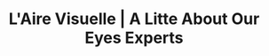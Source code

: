 ---
title: "L'Aire Visuelle | A Litte About Our Eyes Experts"
slug: about
identifiant: a-propos
titre: "The Best Eye And Vision Care Team In Laval"
description: "Our team of professional optometrists and opticians is there to take care of your eye care and health. Contact us for more info eye treatment, examination or glasses."
layout: a-propos
i18nlanguage: en
image: /img/optometriste-a-propos.jpg
header:
  transparent: false
  dark: false
section1:
  title: OUR COMPANY
  column1: >-
    The team at L'Aire Visuelle is pleased to welcome you to its new Vimont clinic in Laval. Chic, spacious and modern, the showroom will impress you with its extensive collection of frames. Whether it’s for prescription glasses, sunglasses or contact lenses, L'Aire Visuelle promises to bring you a unique experience in eyewear. <br> <br> Check out our products section to see some of the frames and sunglasses available in our showroom. And remember ... This is just a sample of our range of frames chosen wisely for our customers.
  column2: >-
    Our wide selection reflects the current trends in eyewear fashion, meets the needs of our loyal customers that we appreciate and will certainly please our future customers.
section2:
  column1:
    title: EXPERIENCE
    text: >-
      The success of our business L'Aire Visuelle relies mainly on our team of professionals in the field of optics. Always on the lookout for new technologies, they are passionate about their work.
  column2:
    title: IDENDITY
    text: >-
      Our freedom as an independent optometrist and optician's office allows us to maintain our own identity and offer our customers a wide variety of products. Our commitment to our customers come first and the client remains our priority!
  column3:
    title: STYLE
    text: >-
      Our new location, and its large and modern showroom, offers you the widest choice of frames in town! L’Aire Visuelle becomes a reference in the field of oculo-visual care!
section3:
  title: A TEAM OF PROFESSIONALS AT YOUR SERVICE
  text: >-
    The members of our team of professionals are composed of 4 optometrists, 4 opticians as well as stylist-counselors
section4:
  title: L'Aire Visuelle in pictures
  text: >-
    After years of work, the team of L'Aire Visuelle wanted to change AIRE. They therefore asked the architectural firm SHED architecture to create a clinic of modern style, spacious, clean and functional design. Result? An extraordinary space, airy and bright, focused on the customer experience. Come see for yourself!
  images:
    - url: "/img/opticien-1.jpg"
    - url: "/img/opticien-2.jpg"
    - url: "/img/optometriste-1.jpg"
    - url: "/img/optometriste-2.jpg"
    - url: "/img/optometriste-3.jpg"
    - url: "/img/optometriste-4.jpg"
    - url: "/img/optometriste-5.jpg"
    - url: "/img/optometriste-6.jpg"
---